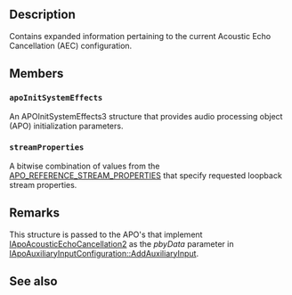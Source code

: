 ## Description

Contains expanded information pertaining to the current Acoustic Echo Cancellation (AEC) configuration.

## Members

### `apoInitSystemEffects`

An APOInitSystemEffects3 structure that provides audio processing object (APO) initialization parameters.

### `streamProperties`

A bitwise combination of values from the [APO_REFERENCE_STREAM_PROPERTIES](https://learn.microsoft.com/windows/win32/api/audioenginebaseapo/ne-audioenginebaseapo-apo_reference_stream_properties) that specify requested loopback stream properties.

## Remarks

This structure is passed to the APO's that implement [IApoAcousticEchoCancellation2](https://learn.microsoft.com/windows/win32/api/audioenginebaseapo/nn-audioenginebaseapo-iapoacousticechocancellation2) as the *pbyData* parameter in [IApoAuxiliaryInputConfiguration::AddAuxiliaryInput](https://learn.microsoft.com/windows/win32/api/audioenginebaseapo/nf-audioenginebaseapo-iapoauxiliaryinputconfiguration-addauxiliaryinput).

## See also